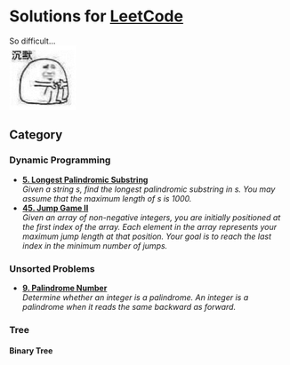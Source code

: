# Solutions for [LeetCode](https://leetcode.com/problemset/all/)
So difficult...<br/>
![so difficut](./image/sad.jpg)
## Category

### Dynamic Programming

* **[5. Longest Palindromic Substring](./Solution/5.%20Longest%20Palindromic%20Substring)**_<br/>Given a string s, find the longest palindromic substring in s. You may assume that the maximum length of s is 1000._
* **[45. Jump Game II](./Solution/45.%20Jump%20Game%20II/)**_<br/>Given an array of non-negative integers, you are initially positioned at the first index of the array. Each element in the array represents your maximum jump length at that position. Your goal is to reach the last index in the minimum number of jumps._

### Unsorted Problems

* **[9. Palindrome Number](./Solution)**_<br/>Determine whether an integer is a palindrome. An integer is a palindrome when it reads the same backward as forward._

### Tree

#### Binary Tree

